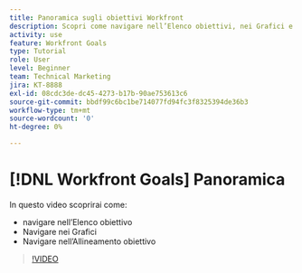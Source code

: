 ```yaml
---
title: Panoramica sugli obiettivi Workfront
description: Scopri come navigare nell’Elenco obiettivi, nei Grafici e nell’Allineamento obiettivo.
activity: use
feature: Workfront Goals
type: Tutorial
role: User
level: Beginner
team: Technical Marketing
jira: KT-8888
exl-id: 08cdc3de-dc45-4273-b17b-90ae753613c6
source-git-commit: bbdf99c6bc1be714077fd94fc3f8325394de36b3
workflow-type: tm+mt
source-wordcount: '0'
ht-degree: 0%

---
```


# [!DNL Workfront Goals] Panoramica

In questo video scoprirai come:

* navigare nell’Elenco obiettivo
* Navigare nei Grafici
* Navigare nell’Allineamento obiettivo

>[!VIDEO](https://video.tv.adobe.com/v/3421296/?quality=12&learn=on&enablevpops=1&captions=ita)
